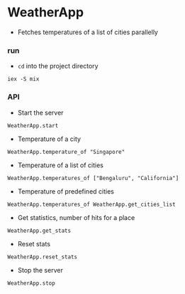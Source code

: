 # WeatherApp

- Fetches temperatures of a list of cities parallelly

### run

- `cd` into the project directory

```
iex -S mix
```

### API

- Start the server

```
WeatherApp.start
```

- Temperature of a city

```
WeatherApp.temperature_of "Singapore"
```

- Temperature of a list of cities

```
WeatherApp.temperatures_of ["Bengaluru", "California"]
```

- Temperature of predefined cities

```
WeatherApp.temperatures_of WeatherApp.get_cities_list
```

- Get statistics, number of hits for a place

```
WeatherApp.get_stats
```

- Reset stats

```
WeatherApp.reset_stats
```

- Stop the server

```
WeatherApp.stop
```
